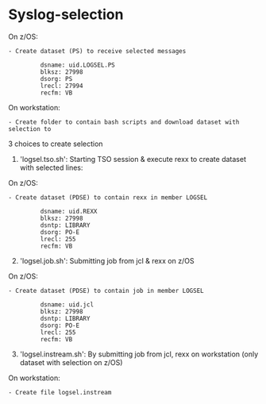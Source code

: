 # Syslog-selection

On z/OS:

    - Create dataset (PS) to receive selected messages

             dsname: uid.LOGSEL.PS
             blksz: 27998
             dsorg: PS
             lrecl: 27994
             recfm: VB

On workstation:

    - Create folder to contain bash scripts and download dataset with selection to


3 choices to create selection

1) 'logsel.tso.sh': Starting TSO session & execute rexx to create dataset with selected lines:

On z/OS:

    - Create dataset (PDSE) to contain rexx in member LOGSEL

             dsname: uid.REXX
             blksz: 27998
             dsntp: LIBRARY
             dsorg: PO-E
             lrecl: 255
             recfm: VB

2) 'logsel.job.sh': Submitting job from jcl & rexx on z/OS

On z/OS:

    - Create dataset (PDSE) to contain job in member LOGSEL

             dsname: uid.jcl
             blksz: 27998
             dsntp: LIBRARY
             dsorg: PO-E
             lrecl: 255
             recfm: VB

3) 'logsel.instream.sh': By submitting job from jcl, rexx on workstation (only dataset with selection on z/OS)

On workstation:

    - Create file logsel.instream